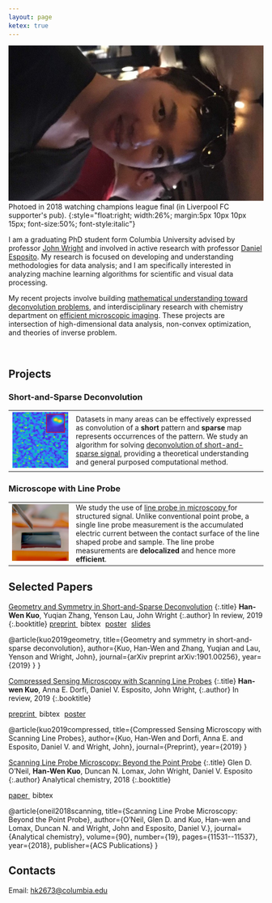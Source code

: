 ```yaml
---
layout: page
ketex: true
---
```


![](/assets/profile-color.jpg)
Photoed in 2018 watching champions league final (in Liverpool FC supporter's pub).
{:style="float:right; width:26%; margin:5px 10px 10px 15px; font-size:50%; font-style:italic"}


I am a graduating PhD student form Columbia University advised by professor [John Wright](http://www.columbia.edu/~jw2966/) and involved in active research with professor [Daniel Esposito](https://cheme.columbia.edu/faculty/daniel-esposito). My research is focused on developing and understanding methodologies for data analysis; and I am specifically interested in analyzing machine learning algorithms for scientific and visual data processing. 

My recent projects involve building [mathematical understanding toward deconvolution problems](https://deconvlab.github.io), and interdisciplinary research with chemistry department on [efficient microscopic imaging](/pages/intro_clp). These projects are intersection of high-dimensional data analysis,  non-convex optimization, and theories of inverse problem. 


<br/>


## Projects ##
### Short-and-Sparse Deconvolution ###

<table>
	<col width="25%">
	<col width="75%">
	<tr>
    	<td> <a href="https://deconvlab.github.io"><img src="/assets/fig_realdata_rec.png" > </a> </td>
    	<td>  Datasets in many areas can be effectively expressed as convolution of a <b> short </b> pattern and <b> sparse </b> map represents occurrences of the pattern. We study an algorithm for solving <a href="https://deconvlab.github.io"> deconvolution of short-and-sparse signal</a>, providing a theoretical understanding and general purposed computational method. </td>
  	</tr>
</table>

### Microscope with Line Probe ###
                 
<table>
	<col width="25%">
	<col width="75%">
	<tr>
    	<td> <a href="/pages/intro_clp"><img src="/assets/fig_probe_closeup2.png" > </a> </td>
    	<td>We study the use of <a href="/pages/intro_clp"> line probe in microscopy </a> for structured signal. Unlike conventional point probe, a single line probe measurement is the accumulated electric current between the contact surface of the line shaped probe and sample. The line probe measurements are <b> delocalized </b> and hence more <b>efficient</b>.</td>
  	</tr>
</table>




## Selected Papers ##

[Geometry and Symmetry in Short-and-Sparse Deconvolution](https://arxiv.org/pdf/1901.00256.pdf)
{:.title}
**Han-Wen Kuo**, Yuqian Zhang, Yenson Lau,  John Wright
{:.author}
In review, 2019
{:.booktitle}
<span class="glyphicon glyphicon-download-alt"></span><span style="margin-right:5px"><a role="button" href="https://arxiv.org/pdf/1901.00256.pdf"> preprint </a></span> <span class="glyphicon glyphicon-paperclip"></span>
<span style="margin-right:5px"><a role="button" onclick="toggle_block('bibtex-sas-long')" >bibtex</a></span> <span> <span class="glyphicon glyphicon-picture"></span> <span style="margin-right:5px"><a role="button" href="/assets/poster_SaSD.pdf">poster</a></span> <span class="glyphicon glyphicon-film"></span> <span style="margin-right:5px"><a role="button" href="/assets/slides_SaSD.pdf">slides</a></span> 

<div id="bibtex-sas-long" class="bibtex">
@article{kuo2019geometry,
  title={Geometry and symmetry in short-and-sparse deconvolution},
  author={Kuo, Han-Wen and Zhang, Yuqian and Lau, Yenson and Wright, John},
  journal={arXiv preprint arXiv:1901.00256},
  year={2019}
}
}
</div>


[Compressed Sensing Microscopy with Scanning Line Probes](/assets/neurips_2019.pdf)
{:.title}
 **Han-wen Kuo**, Anna E. Dorfi, Daniel V. Esposito, John Wright, 
{:.author}
In review, 2019
{:.booktitle}

<span class="glyphicon glyphicon-download-alt"></span><span style="margin-right:5px"><a role="button" href="/assets/neurips_2019.pdf" > preprint </a></span> <span class="glyphicon glyphicon-paperclip"></span>
<span style="margin-right:5px"><a role="button" onclick="toggle_block('bibtex-csclp-long')" >bibtex</a></span><span class="glyphicon glyphicon-picture"></span> <span style="margin-right:5px"><a role="button" href="/assets/poster_secmclp.pdf">poster</a></span>

<div id="bibtex-csclp-long" class="bibtex">
@article{kuo2019compressed,
  title={Compressed Sensing Microscopy with Scanning Line Probes},
  author={Kuo, Han-Wen and Dorfi, Anna E. and Esposito, Daniel V. and Wright, John},
  journal={Preprint},
  year={2019}
}
</div>


[Scanning Line Probe Microscopy: Beyond the Point Probe](https://pubs.acs.org/doi/pdf/10.1021/acs.analchem.8b02852)
{:.title}
Glen D. O’Neil, **Han-Wen Kuo**, Duncan N. Lomax, John Wright, Daniel V. Esposito
{:.author}
Analytical chemistry, 2018
{:.booktitle}

<span class="glyphicon glyphicon-download-alt"></span><span style="margin-right:5px"><a role="button" href="/assets/acs.analchem.8b02852.pdf"> paper </a></span> <span class="glyphicon glyphicon-paperclip"></span>
<span><a role="button" onclick="toggle_block('bibtex-scanning')" >bibtex</a></span>

<div id="bibtex-scanning" class="bibtex">
@article{oneil2018scanning,
  title={Scanning Line Probe Microscopy: Beyond the Point Probe},
  author={O’Neil, Glen D. and Kuo, Han-wen and Lomax, Duncan N. and Wright, John and Esposito, Daniel V.},
  journal={Analytical chemistry},
  volume={90},
  number={19},
  pages={11531--11537},
  year={2018},
  publisher={ACS Publications}
}
</div>


## Contacts ##

Email: <hk2673@columbia.edu>
